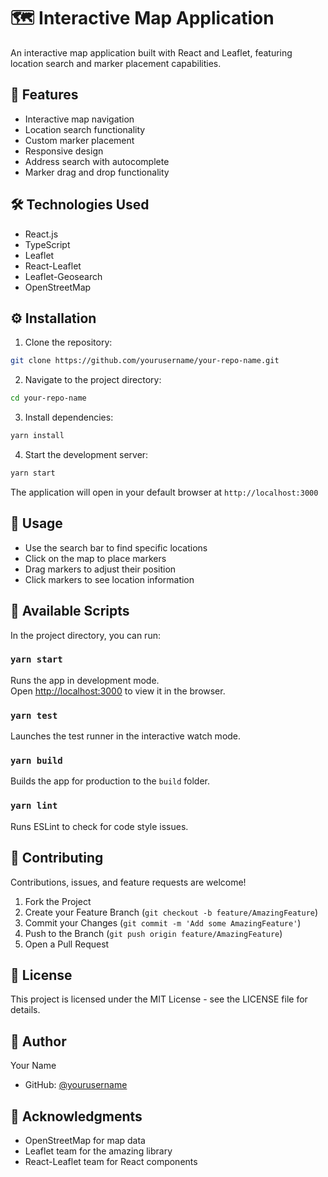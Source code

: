 
# 🗺 Interactive Map Application

An interactive map application built with React and Leaflet, featuring location search and marker placement capabilities.

## 🚀 Features

- Interactive map navigation
- Location search functionality
- Custom marker placement
- Responsive design
- Address search with autocomplete
- Marker drag and drop functionality

## 🛠 Technologies Used

- React.js
- TypeScript
- Leaflet
- React-Leaflet
- Leaflet-Geosearch
- OpenStreetMap

## ⚙️ Installation

1. Clone the repository:
```bash
git clone https://github.com/yourusername/your-repo-name.git
```

2. Navigate to the project directory:
```bash
cd your-repo-name
```

3. Install dependencies:
```bash
yarn install
```

4. Start the development server:
```bash
yarn start
```

The application will open in your default browser at `http://localhost:3000`

## 📝 Usage

- Use the search bar to find specific locations
- Click on the map to place markers
- Drag markers to adjust their position
- Click markers to see location information

## 🔧 Available Scripts

In the project directory, you can run:

### `yarn start`

Runs the app in development mode.\
Open [http://localhost:3000](http://localhost:3000) to view it in the browser.

### `yarn test`

Launches the test runner in the interactive watch mode.

### `yarn build`

Builds the app for production to the `build` folder.

### `yarn lint`

Runs ESLint to check for code style issues.

## 🤝 Contributing

Contributions, issues, and feature requests are welcome!

1. Fork the Project
2. Create your Feature Branch (`git checkout -b feature/AmazingFeature`)
3. Commit your Changes (`git commit -m 'Add some AmazingFeature'`)
4. Push to the Branch (`git push origin feature/AmazingFeature`)
5. Open a Pull Request

## 📄 License

This project is licensed under the MIT License - see the LICENSE file for details.

## 👤 Author

Your Name
- GitHub: [@yourusername](https://github.com/yourusername)

## 🙏 Acknowledgments

- OpenStreetMap for map data
- Leaflet team for the amazing library
- React-Leaflet team for React components

